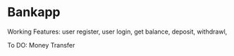 # Bankapp

Working Features:
   user register,
   user login,
   get balance,
   deposit,
   withdrawl,
   
   
   To DO:
     Money Transfer
